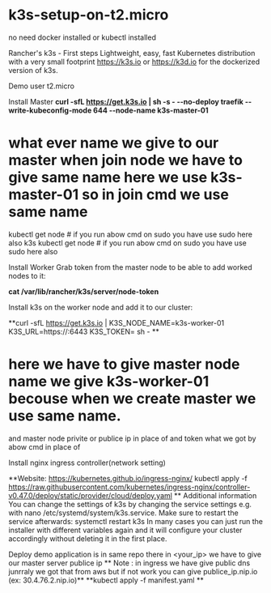 # k3s-setup-on-t2.micro

no need docker installed or kubectl installed 

Rancher's k3s - First steps
Lightweight, easy, fast Kubernetes distribution with a very small footprint
https://k3s.io or https://k3d.io for the dockerized version of k3s.

Demo
user t2.micro 

Install Master
**curl -sfL https://get.k3s.io | sh -s - --no-deploy traefik --write-kubeconfig-mode 644 --node-name k3s-master-01**

# what ever name we give to our master when join node we have to give same name here we use k3s-master-01 so in join cmd we use same name 

kubectl get  node      # if you run abow cmd on sudo you have use sudo here also 
k3s kubectl get node   # if you run abow cmd on sudo you have use sudo here also

Install Worker
Grab token from the master node to be able to add worked nodes to it:

**cat /var/lib/rancher/k3s/server/node-token**

Install k3s on the worker node and add it to our cluster:

**curl -sfL https://get.k3s.io | K3S_NODE_NAME=k3s-worker-01 K3S_URL=https://<IP>:6443 K3S_TOKEN=<TOKEN> sh - **
  
# here we have to give master node name we give k3s-worker-01 becouse when we create master we use same name.
  and master node privite or publice ip in place of <ip> and token what we got by abow cmd in place of <TOKEN> 

Install nginx ingress controller(network setting)
  
**Website: https://kubernetes.github.io/ingress-nginx/
kubectl apply -f https://raw.githubusercontent.com/kubernetes/ingress-nginx/controller-v0.47.0/deploy/static/provider/cloud/deploy.yaml
**
Additional information
You can change the settings of k3s by changing the service settings e.g. with nano /etc/systemd/system/k3s.service.
Make sure to restart the service afterwards: systemctl restart k3s
In many cases you can just run the installer with different variables again and it will configure your cluster accordingly without deleting it in the first place.

Deploy demo application is in same repo there in <your_ip> we have to give our master server publice ip 
** Note : in ingress we have give public dns junrraly we got that from aws but if not work you can give publice_ip.nip.io (ex: 30.4.76.2.nip.io)**
**kubectl apply -f manifest.yaml  **
